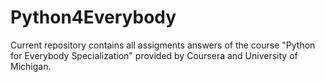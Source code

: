 # Python4Everybody
Current repository contains all assigments answers of the course  "Python for Everybody Specialization" provided by Coursera and University of Michigan.
